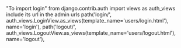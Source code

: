 "To import login" 
from django.contrib.auth import views as auth_views
include its url in the admin urls
path('login/', auth_views.LoginView.as_views(template_name='users/login.html'), name='login'),
path('logout/', auth_views.LogoutView.as_views(template_name='users/logout.html'), name='logout'),